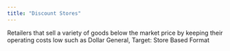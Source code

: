 ```yaml
---
title: "Discount Stores"
---
```

Retailers that sell a variety of goods below the market price by keeping their operating costs low such as Dollar General, Target: Store Based Format

